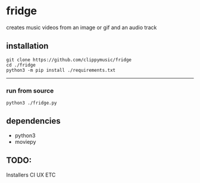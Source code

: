 # fridge
creates music videos from an image or gif and an audio track

## installation

```
git clone https://github.com/clippymusic/fridge
cd ./fridge
python3 -m pip install ./requirements.txt
```
---

### run from source
```
python3 ./fridge.py
```

## dependencies
- python3
- moviepy

## TODO:
Installers
CI
UX
ETC

